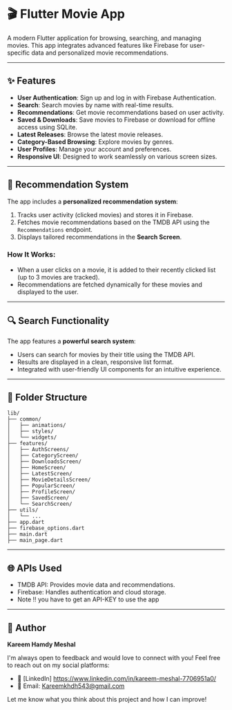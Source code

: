# 🎬 Flutter Movie App

A modern Flutter application for browsing, searching, and managing movies. This app integrates advanced features like Firebase for user-specific data and personalized movie recommendations.

---

## ✨ Features

- **User Authentication**: Sign up and log in with Firebase Authentication.
- **Search**: Search movies by name with real-time results.
- **Recommendations**: Get movie recommendations based on user activity.
- **Saved & Downloads**: Save movies to Firebase or download for offline access using SQLite.
- **Latest Releases**: Browse the latest movie releases.
- **Category-Based Browsing**: Explore movies by genres.
- **User Profiles**: Manage your account and preferences.
- **Responsive UI**: Designed to work seamlessly on various screen sizes.

---

## 🚀 Recommendation System

The app includes a **personalized recommendation system**:

1. Tracks user activity (clicked movies) and stores it in Firebase.
2. Fetches movie recommendations based on the TMDB API using the `Recommendations` endpoint.
3. Displays tailored recommendations in the **Search Screen**.

### How It Works:
- When a user clicks on a movie, it is added to their recently clicked list (up to 3 movies are tracked).
- Recommendations are fetched dynamically for these movies and displayed to the user.

---

## 🔍 Search Functionality

The app features a **powerful search system**:

- Users can search for movies by their title using the TMDB API.
- Results are displayed in a clean, responsive list format.
- Integrated with user-friendly UI components for an intuitive experience.

---

## 📂 Folder Structure

```plaintext
lib/
├── common/
│   ├── animations/
│   ├── styles/
│   └── widgets/
├── features/
│   ├── AuthScreens/
│   ├── CategoryScreen/
│   ├── DownloadsScreen/
│   ├── HomeScreen/
│   ├── LatestScreen/
│   ├── MovieDetailsScreen/
│   ├── PopularScreen/
│   ├── ProfileScreen/
│   ├── SavedScreen/
│   └── SearchScreen/
├── utils/
│   └── ...
├── app.dart
├── firebase_options.dart
├── main.dart
├── main_page.dart
 ```
---
## 🌐 APIs Used
- TMDB API: Provides movie data and recommendations.
- Firebase: Handles authentication and cloud storage.
- Note !! you have to get an API-KEY to use the app

---

## 👤 Author
**Kareem Hamdy Meshal**

I'm always open to feedback and would love to connect with you! Feel free to reach out on my social platforms:

- 💼 [LinkedIn] https://www.linkedin.com/in/kareem-meshal-7706951a0/
- 📧 Email: Kareemkhdh543@gmail.com

Let me know what you think about this project and how I can improve!

